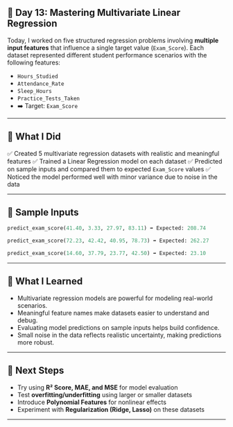 ## 🌟 **Day 13: Mastering Multivariate Linear Regression**

Today, I worked on five structured regression problems involving **multiple input features** that influence a single target value (`Exam_Score`). Each dataset represented different student performance scenarios with the following features:

* `Hours_Studied`
* `Attendance_Rate`
* `Sleep_Hours`
* `Practice_Tests_Taken`
* ➡️ Target: `Exam_Score`

---

## 🧠 **What I Did**

✅ Created 5 multivariate regression datasets with realistic and meaningful features
✅ Trained a Linear Regression model on each dataset
✅ Predicted on sample inputs and compared them to expected `Exam_Score` values
✅ Noticed the model performed well with minor variance due to noise in the data

---

## 🔢 **Sample Inputs**


```python
predict_exam_score(41.40, 3.33, 27.97, 83.11) ➡️ Expected: 208.74
```
```python
predict_exam_score(72.23, 42.42, 40.95, 78.73) ➡️ Expected: 262.27
```
```python
predict_exam_score(14.60, 37.79, 23.77, 42.50) ➡️ Expected: 23.10
```
---

## 🧩 **What I Learned**

* Multivariate regression models are powerful for modeling real-world scenarios.
* Meaningful feature names make datasets easier to understand and debug.
* Evaluating model predictions on sample inputs helps build confidence.
* Small noise in the data reflects realistic uncertainty, making predictions more robust.

---

## 🧭 **Next Steps**

* Try using **R² Score, MAE, and MSE** for model evaluation
* Test **overfitting/underfitting** using larger or smaller datasets
* Introduce **Polynomial Features** for nonlinear effects
* Experiment with **Regularization (Ridge, Lasso)** on these datasets

---

